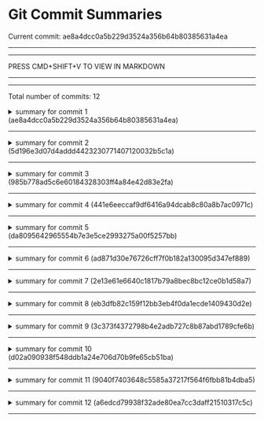 # Git Commit Summaries

Current commit: ae8a4dcc0a5b229d3524a356b64b80385631a4ea

-----------------------------------------------------------------------
-----------------------------------------------------------------------
 
PRESS CMD+SHIFT+V TO VIEW IN MARKDOWN
 
_______________________________________________________________________
-----------------------------------------------------------------------
Total number of commits: 12

<details>
<summary>summary for commit 1 (ae8a4dcc0a5b229d3524a356b64b80385631a4ea)</summary>

The commit brings substantial enhancements to the Git Commit Summarizer tool. Here are the key changes:

1. Tweaked the run_git_command function for better command handling. The function now takes the entire git command as arguments rather than just the first argument.
2. Enhanced the summarize_changes function to accept system prompt, user prompt, and max tokens as parameters. This allows for more customizable summaries.
3. Added a print_help function that provides comprehensive usage instructions for the tool.
4. Introduced a get_current_commit function to fetch the hash of the current commit in a given repo path.
5. Updated the main function to support more flexible user input. Users can now choose the type of summary ('all' or 'individual') and the style of the summary ('summary', 'technical', or 'blog').
6. The code now generates summaries for all commits together when 'all' is chosen, or for each commit individually when 'individual' is chosen. For each commit or set of commits, it
</details>

------------------------------------------------------------------------

<details>
<summary>summary for commit 2 (5d196e3d07d4addd4423230771407120032b5c1a)</summary>

The commit adds the dotenv package to the project and updates the README file. 

The dotenv package, version 0.15.0, was added to the Cargo.toml file. This package is used for managing environment variables and the dotenv() function was introduced in the main.rs file. This implies that the project now utilizes environment variables, potentially for configuration purposes.

The README file was updated with a new command that allows users to retrieve the last n commits from a git log. This enhances the tool's functionality by offering more flexible usage options.

The changes in this commit may impact how the app is configured and how it retrieves git commits.
</details>

------------------------------------------------------------------------

<details>
<summary>summary for commit 3 (985b778ad5c6e60184328303ff4a84e42d83e2fa)</summary>

The commit by matthew-heartful contains minor but notable changes to the README.md file:

1. Improvements in wording and readability: The language used to describe the challenges of reading through team commits and the solution provided has been adjusted to improve clarity. 

2. Clarification in instructions: The instructions for building the project using 'cargo build --release' have been simplified.

3. More accurate description of the tool: The tool's functionality was clarified. It now explicitly states that it helps understand changes made in the most recent commit of the project which are ahead of your local directory. 

These changes enhance the readability and understanding of the README.md file, thereby making it easier for users to understand the project and its usage.
</details>

------------------------------------------------------------------------

<details>
<summary>summary for commit 4 (441e6eeccaf9df6416a94dcab8c80a8b7ac0971c)</summary>

The commit introduces a new environment sample file `.env.sample`. This file includes a placeholder for the `OPENAI_API_KEY` which is necessary for accessing OpenAI services. This commit does not directly impact the project functionality but provides guidance for setting up the required environment variable.
</details>

------------------------------------------------------------------------

<details>
<summary>summary for commit 5 (da8095642965554b7e3e5ce2993275a00f5257bb)</summary>

The commit significantly updated the README.md file for the project 'summarize_recent_commit'. 

Key modifications include:

1. Added a detailed project description, explaining its purpose and why it was created. The author expressed frustration with reading multiple commit messages and this tool aims to solve that issue by summarizing all commits into a single markdown text file.

2. Added a 'Next Steps' section, seeking user feedback and suggesting the possibility of packaging the tool into an npm/brew library for easier use.

3. Included a 'Give it a Star' section encouraging users to star the project on GitHub if they find it useful, and provided a link to do so.

4. Provided contact information for the author, including an email address and Discord handle.

5. Detailed instructions on how to 'Get Started' with the tool, from installing Rust, cloning the repo, setting up the OPENAI API KEY in .env, to building and running the tool.

6. Added an 'Overview' and '
</details>

------------------------------------------------------------------------

<details>
<summary>summary for commit 6 (ad871d30e76726cff7f0b182a130095d347ef889)</summary>

The commit `ad871d30e76726cff7f0b182a130095d347ef889` by `matthew-heartful` involves updates to the `.gitignore` file. Two new files/directories have been added to the list of files to be ignored by Git: `target/` and `Cargo.lock`. This means any changes to these files will not be tracked. Also, the issue with no newline at the end of the file has been fixed.
</details>

------------------------------------------------------------------------

<details>
<summary>summary for commit 7 (2e13e61e6640c1817b79a8bec8bc12ce0b1d58a7)</summary>

The commit from author Matthew Heartful introduces a new .gitignore file to the project. In this file, ".env" is specified, which means that the Git version control system will ignore the ".env" file. This is typically done to exclude certain environment-specific files that should not be shared publicly, like configuration files containing sensitive data. Note that there is no newline at the end of the file.
</details>

------------------------------------------------------------------------

<details>
<summary>summary for commit 8 (eb3dfb82c159f12bb3eb4f0da1ecde1409430d2e)</summary>

The commit 'logic' by matthew-heartful involves a significant change in how the API key for the OpenAI service is retrieved in the 'summarize_changes' function in main.rs. Previously, the API key was a hardcoded string value "OPENAI_API_KEY". Now, it is retrieved from an environment variable "OPENAI_API_KEY" using the 'env::var' method. If the environment variable is not found, the system will throw an error message "OPENAI_API_KEY not found in .env file". This modification enhances security by not exposing the API key directly in the code and also makes the application more flexible.
</details>

------------------------------------------------------------------------

<details>
<summary>summary for commit 9 (3c373f4372798b4e2adb727c8b87abd1789cfe6b)</summary>

This document contains a summary of 22 git commits, mainly focused on the `screenpipe-audio` and `screenpipe-server` functionalities of the project. Key changes include:

1. The addition of a new benchmark target named `vision_benchmark` in the `Cargo.toml` file and the refactoring of the benchmark for `continuous_capture`.
2. Implementation of a new indexing feature, updates in the `CONTRIBUTING.md` file, and the addition of instructions for running `cargo bench` and creating new migrations with `sqlx-cli`.
3. Integration of Tokio in the `screenpipe-vision` module, the addition of a feature to skip frames during OCR if the CPU is overloaded, and the ability to turn devices on or off via the API in `screenpipe-audio`.
4. A bug fix to ensure that the software listens to all audio devices and a warning log for Linux and Windows users.
5. Enhancements to ensure the system listens to all
</details>

------------------------------------------------------------------------

<details>
<summary>summary for commit 10 (d02a090938f548ddb1a24e706d70b9fe65cb51ba)</summary>

The primary changes in this commit are focused on the core logic of the project. The author, matthew-heartful, added a new file `src/main.rs` containing the main functions of the project which are:

1. `run_git_command`: This function takes in a repository path and a git command, executes the command, and provides the output or error message.

2. `summarize_changes`: This asynchronous function leverages the OpenAI API to summarize git changes. It sends a POST request to the API, receives a response, and extracts the content from the JSON response.

3. `open_md_in_preview`: This function opens a markdown file in VS Code's preview mode.

4. `main`: This is the primary function that uses the above functions. It reads arguments from the command line, runs the git command, checks for changes, and if found, summarizes these changes via the OpenAI API. It then writes the summaries along with commit details in a markdown file. If
</details>

------------------------------------------------------------------------

<details>
<summary>summary for commit 11 (9040f7403648c5585a37217f564f6fbb81b4dba5)</summary>

The commit represents the initial project setup. A new file, `Cargo.toml`, has been created, which is the package manifest for the Rust language. This file specifies the package name as `summarize_recent_commit`, its version as `0.1.0`, and the Rust edition as `2018`.

Several dependencies necessary for the project have been added, including `tokio` (version 1) with full features, `reqwest` (version 0.11) with json features, `serde` (version 1.0) with derive features, and `serde_json` (version 1.0). Other dependencies that have been added are `regex` (version 1.5), `tempfile` (version 3.3), `open` (version 3.0), and `colored` (version 2.0). These dependencies are crucial for the project to function properly.
</details>

------------------------------------------------------------------------

<details>
<summary>summary for commit 12 (a6edcd79938f32ade80ea7cc3daff21510317c5c)</summary>

This is the initial commit by Matthew Diakonov. Two key files have been added:

1. A LICENSE file: This file establishes the project under the MIT License, granting permission for free use, modification, and distribution of the software with certain conditions, including the inclusion of the copyright notice and permission notice in all copies or substantial portions of the software.

2. A README.md file: The initial version of this file provides a brief description of the project, stating that its purpose is to summarize commits of teammates using LLM to save time.
</details>

------------------------------------------------------------------------

